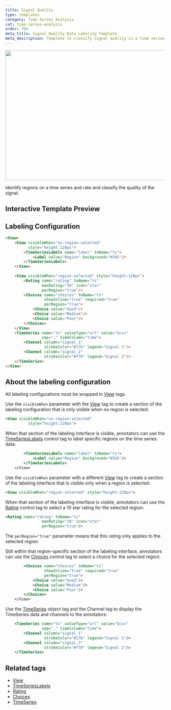 ```yaml
---
title: Signal Quality 
type: templates
category: Time Series Analysis
cat: time-series-analysis
order: 704
meta_title: Signal Quality Data Labeling Template
meta_description: Template to classify signal quality in a time series with Label Studio for your machine learning and data science projects.
---
```


<img src="/images/templates/signal-quality.png" alt="" class="gif-border" width="552px" height="408px" />

Identify regions on a time series and rate and classify the quality of the signal. 

## Interactive Template Preview

<div id="main-preview"></div>

## Labeling Configuration

```html
<View>
    <View visibleWhen="no-region-selected"
          style="height:120px">
        <TimeSeriesLabels name="label" toName="ts">
            <Label value="Region" background="#5b5"/>
        </TimeSeriesLabels>
    </View>
    
    <View visibleWhen="region-selected" style="height:120px">
        <Rating name="rating" toName="ts"
                maxRating="10" icon="star"
                perRegion="true"/>
        <Choices name="choices" toName="ts"
                 showInline="true" required="true"
                 perRegion="true">
            <Choice value="Good"/>
            <Choice value="Medium"/>
            <Choice value="Poor"/>
        </Choices>
    </View>
    <TimeSeries name="ts" valueType="url" value="$csv"
                sep="," timeColumn="time">
        <Channel column="signal_1"
                 strokeColor="#17b" legend="Signal 1"/>
        <Channel column="signal_2"
                 strokeColor="#f70" legend="Signal 2"/>
    </TimeSeries>
</View>
```

## About the labeling configuration

All labeling configurations must be wrapped in [View](/tags/view.html) tags.

Use the `visibleWhen` parameter with the [View](/tags/view.html) tag to create a section of the labeling configuration that is only visible when no region is selected:
```xml
<View visibleWhen="no-region-selected"
          style="height:120px">
``` 

When that section of the labeling interface is visible, annotators can use the [TimeSeriesLabels](/tags/timeserieslabels.html) control tag to label specific regions on the time series data:
```xml
        <TimeSeriesLabels name="label" toName="ts">
            <Label value="Region" background="#5b5"/>
        </TimeSeriesLabels>
    </View>
```

Use the `visibleWhen` parameter with a different [View](/tags/view.html) tag to create a section of the labeling interface that is visible only when a region is selected:
```xml
<View visibleWhen="region-selected" style="height:120px">
```

When that section of the labeling interface is visible, annotators can use the [Rating](/tags/rating.html) control tag to select a 10 star rating for the selected region:
```xml
<Rating name="rating" toName="ts"
                maxRating="10" icon="star"
                perRegion="true"/>
```
The `perRegion="true"` parameter means that this rating only applies to the selected region.

Still within that region-specific section of the labeling interface, annotators can use the [Choices](/tags/choices.html) control tag to select a choice for the selected region:
```xml
        <Choices name="choices" toName="ts"
                 showInline="true" required="true"
                 perRegion="true">
            <Choice value="Good"/>
            <Choice value="Medium"/>
            <Choice value="Poor"/>
        </Choices>
    </View>
```

Use the [TimeSeries](/tags/timeseries.html) object tag and the Channel tag to display the TimeSeries data and channels to the annotators:
```xml
    <TimeSeries name="ts" valueType="url" value="$csv"
                sep="," timeColumn="time">
        <Channel column="signal_1"
                 strokeColor="#17b" legend="Signal 1"/>
        <Channel column="signal_2"
                 strokeColor="#f70" legend="Signal 2"/>
    </TimeSeries>
```

## Related tags

- [View](/tags/view.html)
- [TimeSeriesLabels](/tags/timeserieslabels.html)
- [Rating](/tags/rating.html)
- [Choices](/tags/choices.html)
- [TimeSeries](/tags/timeseries.html)

